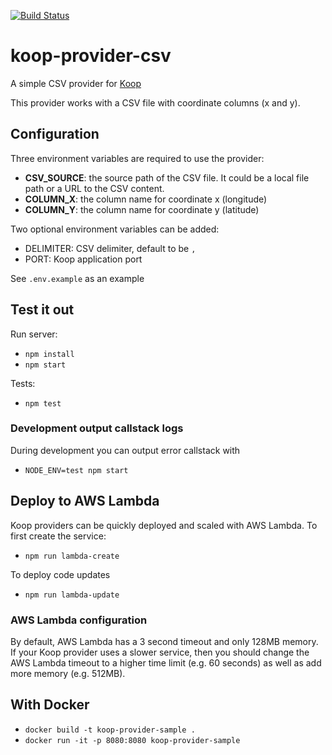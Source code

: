  [![Build Status](https://travis-ci.org/haoliangyu/koop-provider-csv.svg?branch=master)](https://travis-ci.org/haoliangyu/koop-provider-csv)

# koop-provider-csv

A simple CSV provider for [Koop](http://koopjs.github.io/)

This provider works with a CSV file with coordinate columns (x and y).

## Configuration

Three environment variables are required to use the provider:
* **CSV_SOURCE**: the source path of the CSV file. It could be a local file path or a URL to the CSV content.
* **COLUMN_X**: the column name for coordinate x (longitude)
* **COLUMN_Y**: the column name for coordinate y (latitude)

Two optional environment variables can be added:
* DELIMITER: CSV delimiter, default to be `,`
* PORT: Koop application port

See `.env.example` as an example

## Test it out
Run server:
- `npm install`
- `npm start`

Tests:
- `npm test`

### Development output callstack logs

During development you can output error callstack with

- `NODE_ENV=test npm start`

## Deploy to AWS Lambda

Koop providers can be quickly deployed and scaled with AWS Lambda. To first create the service:

- `npm run lambda-create`

To deploy code updates

- `npm run lambda-update`

### AWS Lambda configuration

By default, AWS Lambda has a 3 second timeout and only 128MB memory. If your Koop provider uses a slower service, then you should change the AWS Lambda timeout to a higher time limit (e.g. 60 seconds) as well as add more memory (e.g. 512MB).

## With Docker

- `docker build -t koop-provider-sample .`
- `docker run -it -p 8080:8080 koop-provider-sample`

